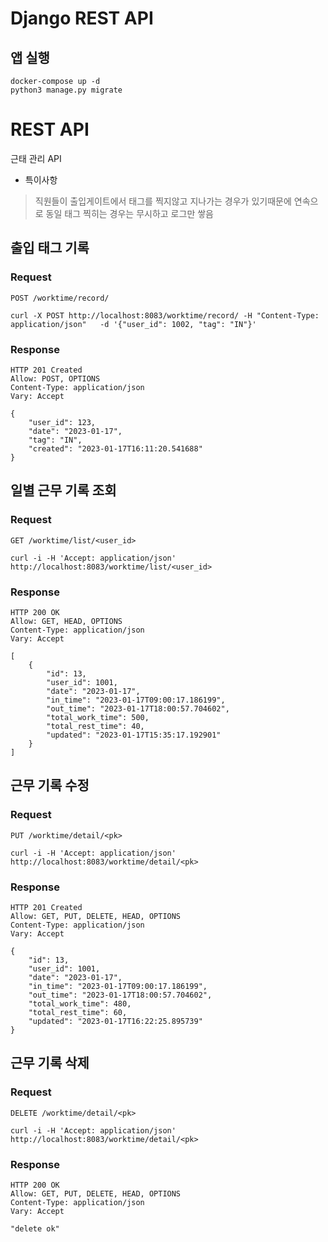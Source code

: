 
# Django REST API

## 앱 실행
```
docker-compose up -d
python3 manage.py migrate 
```

# REST API

근태 관리 API
  * 특이사항
   > 직원들이 출입게이트에서 태그를 찍지않고 지나가는 경우가 있기때문에 연속으로 동일 태그 찍히는 경우는 무시하고 로그만 쌓음

## 출입 태그 기록

### Request

`POST /worktime/record/`

    curl -X POST http://localhost:8083/worktime/record/ -H "Content-Type: application/json"   -d '{"user_id": 1002, "tag": "IN"}'

### Response

    HTTP 201 Created
    Allow: POST, OPTIONS
    Content-Type: application/json
    Vary: Accept

    {
        "user_id": 123,
        "date": "2023-01-17",
        "tag": "IN",
        "created": "2023-01-17T16:11:20.541688"
    }
    
## 일별 근무 기록 조회

### Request

`GET /worktime/list/<user_id>`

    curl -i -H 'Accept: application/json' http://localhost:8083/worktime/list/<user_id>

### Response

    HTTP 200 OK
    Allow: GET, HEAD, OPTIONS
    Content-Type: application/json
    Vary: Accept

    [
        {
            "id": 13,
            "user_id": 1001,
            "date": "2023-01-17",
            "in_time": "2023-01-17T09:00:17.186199",
            "out_time": "2023-01-17T18:00:57.704602",
            "total_work_time": 500,
            "total_rest_time": 40,
            "updated": "2023-01-17T15:35:17.192901"
        }
    ]
    
## 근무 기록 수정

### Request

`PUT /worktime/detail/<pk>`

    curl -i -H 'Accept: application/json' http://localhost:8083/worktime/detail/<pk>

### Response

    HTTP 201 Created
    Allow: GET, PUT, DELETE, HEAD, OPTIONS
    Content-Type: application/json
    Vary: Accept

    {
        "id": 13,
        "user_id": 1001,
        "date": "2023-01-17",
        "in_time": "2023-01-17T09:00:17.186199",
        "out_time": "2023-01-17T18:00:57.704602",
        "total_work_time": 480,
        "total_rest_time": 60,
        "updated": "2023-01-17T16:22:25.895739"
    }
    
## 근무 기록 삭제

### Request

`DELETE /worktime/detail/<pk>`

    curl -i -H 'Accept: application/json' http://localhost:8083/worktime/detail/<pk>

### Response

    HTTP 200 OK
    Allow: GET, PUT, DELETE, HEAD, OPTIONS
    Content-Type: application/json
    Vary: Accept

    "delete ok"

